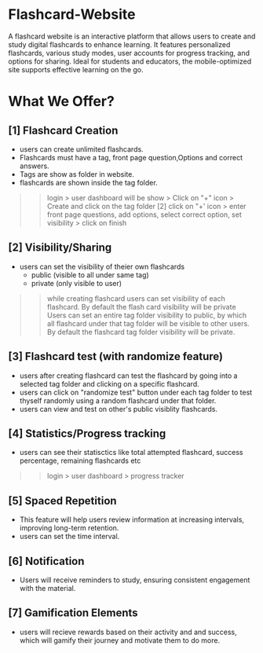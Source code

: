 # Flashcard-Website
A flashcard website is an interactive platform that allows users to create and study digital flashcards to enhance learning. It features personalized flashcards, various study modes, user accounts for progress tracking, and options for sharing. Ideal for students and educators, the mobile-optimized site supports effective learning on the go.

# What We Offer?

## [1] Flashcard Creation 
- users can create unlimited flashcards.
- Flashcards must have a tag, front page question,Options and correct answers.
- Tags are show as folder in website.
- flashcards are shown inside the tag folder.

>>  login > user dashboard will be show > Click on "+" icon > Create and click on the tag folder [2] click on "+' icon > enter front page questions, add options, select correct option, set visibility > click on finish

## [2] Visibility/Sharing
- users can set the visibility of theier own flashcards 
	- public (visible to all under same tag)
	- private (only visible to user)

>> while creating flashcard users can set visibility of each flashcard. By default the flash card visibility will be private
>> Users can set an entire tag folder visibility to public, by which all flashcard under that tag folder will be visible to other users. By default the flashcard tag folder visibility will be private.

## [3] Flashcard test (with randomize feature)
- users after creating flashcard can test the flashcard by going into a selected tag folder and clicking on a specific flashcard.
- users can click on "randomize test" button under each tag folder to test thyself randomly using a random flashcard under that folder.
- users can view and test on other's public visiblity flashcards.

## [4] Statistics/Progress tracking
- users can see their statisctics like total attempted flashcard, success percentage, remaining flashcards etc
>> login > user dashboard > progress tracker

## [5] Spaced Repetition 
-  This feature will help users review information at increasing intervals, improving long-term retention.
-  users can set the time interval.

## [6] Notification 
- Users will receive reminders to study, ensuring consistent engagement with the material.

## [7] Gamification Elements
- users will recieve rewards based on their activity and and success, which will gamify their journey and motivate them to do more. 
 